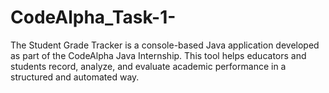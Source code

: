 # CodeAlpha_Task-1-
The Student Grade Tracker is a console-based Java application developed as part of the CodeAlpha Java Internship. This tool helps educators and students record, analyze, and evaluate academic performance in a structured and automated way.
